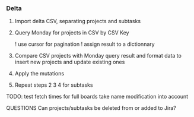 ### Delta

1. Import delta CSV, separating projects and subtasks
2. Query Monday for projects in CSV by CSV Key
    
    ! use cursor for pagination
    ! assign result to a dictionnary
3. Compare CSV projects with Monday query result and format data to insert new projects and update existing ones
4. Apply the mutations
5. Repeat steps 2 3 4 for subtasks




TODO:
test fetch times for full boards
take name modification into account

QUESTIONS
Can projects/subtasks be deleted from or added to Jira?
